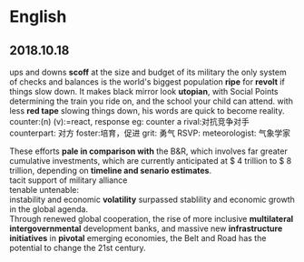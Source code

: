 # English
## 2018.10.18
ups and downs
__scoff__ at the size and budget of its military
the only system of checks and balances is the world's biggest population __ripe__ for __revolt__ if things slow down.
It makes black mirror look __utopian__, with Social Points determining the train you ride on, and the school your child can attend. 
with less __red tape__ slowing things down, his words are quick to become reality.
counter:(n)   (v):=react, response  eg: counter a rival:对抗竞争对手
counterpart: 对方
foster:培育，促进
grit: 勇气
RSVP:
meteorologist: 气象学家

These efforts __pale in comparison with__ the B&R, which involves far greater cumulative investments, which are currently anticipated at $ 4 trillion to $ 8 trillion, depending on __timeline and senario estimates__.  
tacit support of military alliance  
tenable    untenable:  
instability and economic __volatility__ surpassed stablility and economic growth in the global agenda.  
Through renewed global cooperation, the rise of more inclusive __multilateral__ __intergovernmental__ development banks, and massive new __infrastructure initiatives__ in __pivotal__ emerging economies, the Belt and Road has the potential to change the 21st century.
